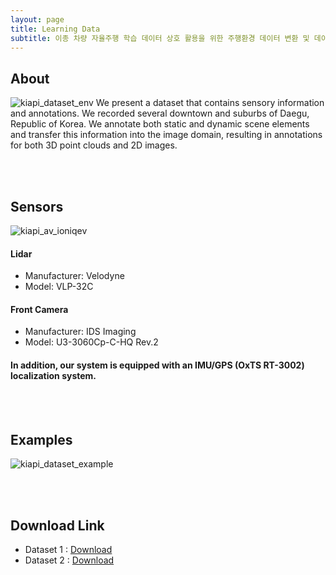 ```yaml
---
layout: page
title: Learning Data
subtitle: 이종 차량 자율주행 학습 데이터 상호 활용을 위한 주행환경 데이터 변환 및 데이터 검증 기술 개발
---
```


## About
![kiapi_dataset_env](/assets/img/project_learningdata/rawdata.png)
 We present a dataset that contains sensory information and annotations. We recorded several downtown and suburbs of Daegu, Republic of Korea. We annotate both static and dynamic scene elements and transfer this information into the image domain, resulting in annotations for both 3D point clouds and 2D images.

<br/>
<br/>

## Sensors
![kiapi_av_ioniqev](/assets/img/project_learningdata/kiapi_av_ioniqev.png)
#### Lidar
 - Manufacturer: Velodyne
 - Model: VLP-32C

#### Front Camera
 - Manufacturer: IDS Imaging
 - Model: U3-3060Cp-C-HQ Rev.2

#### In addition, our system is equipped with an IMU/GPS (OxTS RT-3002) localization system.
 
<br/>
<br/>

## Examples
![kiapi_dataset_example](/assets/img/project_learningdata/kiapi_dataset_example.png)

<br/>
<br/>

## Download Link
- Dataset 1 : [Download](http://www.kiapi.or.kr)
- Dataset 2 : [Download](http://gw.kiapi.or.kr)
